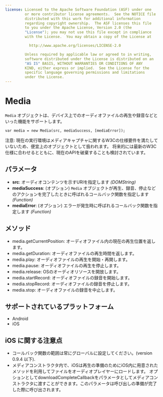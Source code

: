 ```yaml
---
license: Licensed to the Apache Software Foundation (ASF) under one
         or more contributor license agreements.  See the NOTICE file
         distributed with this work for additional information
         regarding copyright ownership.  The ASF licenses this file
         to you under the Apache License, Version 2.0 (the
         "License"); you may not use this file except in compliance
         with the License.  You may obtain a copy of the License at

           http://www.apache.org/licenses/LICENSE-2.0

         Unless required by applicable law or agreed to in writing,
         software distributed under the License is distributed on an
         "AS IS" BASIS, WITHOUT WARRANTIES OR CONDITIONS OF ANY
         KIND, either express or implied.  See the License for the
         specific language governing permissions and limitations
         under the License.
---
```


Media
=====

`Media` オブジェクトは、デバイス上でのオーディオファイルの再生や録音などといった機能をサポートします。


    var media = new Media(src, mediaSuccess, [mediaError]);


注意: 現在の実行環境はメディアキャプチャに関するW3Cの仕様要件を満たしていないため、便宜上のオブジェクトとして扱われます。
将来的には最新のW3C仕様に合わせるとともに、現在のAPIを破棄することも検討されています。

パラメータ
----------

- __src__: オーディオコンテンツを示すURIを指定します _(DOMString)_
- __mediaSuccess__: (オプション) `Media` オブジェクトが再生、録音、停止などのアクションを完了したときに呼ばれるコールバック関数を指定します _(Function)_
- __mediaError__: (オプション) エラーが発生時に呼ばれるコールバック関数を指定します _(Function)_

メソッド
-------

- media.getCurrentPosition: オーディオファイル内の現在の再生位置を返します。
- media.getDuration: オーディオファイルの再生時間を返します。
- media.play: オーディオファイルの再生を開始・再開します。
- media.pause: オーディオファイルの再生を停止します。
- media.release: OSのオーディオリソースを開放します。
- media.startRecord: オーディオファイルの録音を開始します。
- media.stopRecord: オーディオファイルの録音を停止します。
- media.stop: オーディオファイルの録音を中止します。

サポートされているプラットフォーム
-------------------

- Android
- iOS

iOS に関する注意点
----------
- コールバック関数の範囲は常にグローバルに設定してください。(version 0.9.4 以下).
- メディアコンストラクタ内で、iOSは再生の準備のためにiOS内に用意されたメソッドを利用してファイルをオーディオプレイヤーにロードします。
オプションとしてdownloadCompleteCallbackをパラメータとしてメディアコンストラクタに渡すことができます。このパラメータは呼び出しの準備が完了した際に呼び出されます。
